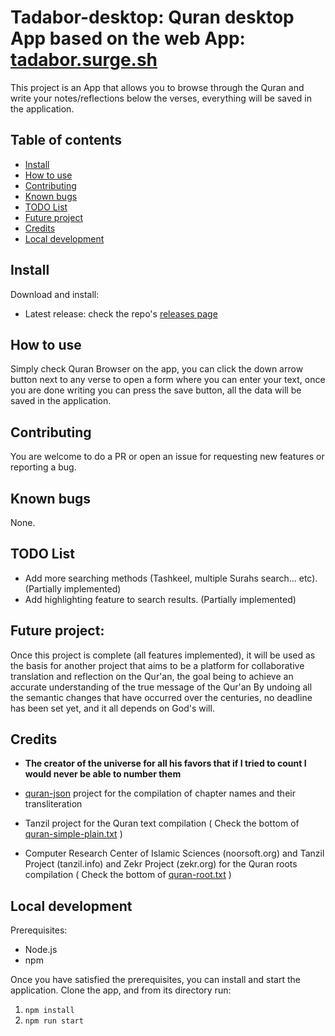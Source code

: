 # Tadabor-desktop: Quran desktop App based on the web App: [tadabor.surge.sh](http://tadabor.surge.sh/)

This project is an App that allows you to browse through the Quran and write your notes/reflections below the verses, everything will be saved in the application.

## Table of contents

- [Install](#Install)
- [How to use](#How-to-use)
- [Contributing](#Contributing)
- [Known bugs](#Known-bugs)
- [TODO List](#TODO-List)
- [Future project](#Future-project)
- [Credits](#Credits)
- [Local development](#Local-development)

## Install

Download and install:

- Latest release: check the repo's [releases page](https://github.com/EnlightenCode/tadabor-desktop/releases)

## How to use

Simply check Quran Browser on the app, you can click the down arrow button next to any verse to open a form where you can enter your text, once you are done writing you can press the save button, all the data will be saved in the application.

## Contributing

You are welcome to do a PR or open an issue for requesting new features or reporting a bug.

## Known bugs

None.

## TODO List

- Add more searching methods (Tashkeel, multiple Surahs search... etc). (Partially implemented)
- Add highlighting feature to search results. (Partially implemented)

## Future project:

Once this project is complete (all features implemented), it will be used as the basis for another project that aims to be a platform for collaborative translation and reflection on the Qur'an, the goal being to achieve an accurate understanding of the true message of the Qur'an By undoing all the semantic changes that have occurred over the centuries, no deadline has been set yet, and it all depends on God's will.

## Credits

- **The creator of the universe for all his favors that if I tried to count I would never be able to number them**

- [quran-json](https://github.com/risan/quran-json) project for the compilation of chapter names and their transliteration
- Tanzil project for the Quran text compilation ( Check the bottom of [quran-simple-plain.txt](https://raw.githubusercontent.com/EnlightenCode/tadabor/master/public/res/quran-simple-plain.txt) )
- Computer Research Center of Islamic Sciences (noorsoft.org) and Tanzil Project (tanzil.info) and Zekr Project (zekr.org) for the Quran roots compilation ( Check the bottom of [quran-root.txt](https://github.com/EnlightenCode/tadabor/blob/master/public/res/quran-root.txt) )

## Local development

Prerequisites:

- Node.js
- npm

Once you have satisfied the prerequisites, you can install and start the application. Clone the app, and from its directory run:

1. `npm install`
2. `npm run start`
